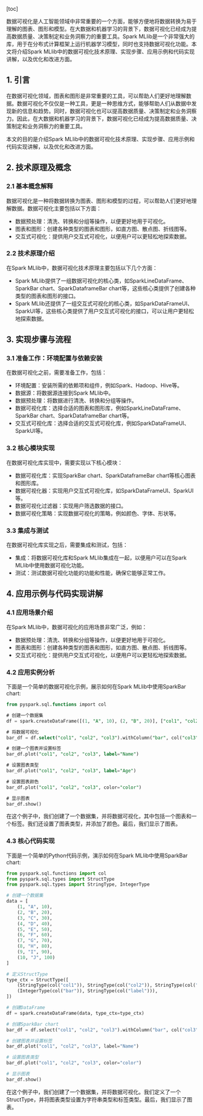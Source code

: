 
[toc]                    
                
                
数据可视化是人工智能领域中非常重要的一个方面，能够方便地将数据转换为易于理解的图表、图形和模型。在大数据和机器学习的背景下，数据可视化已经成为提高数据质量、决策制定和业务洞察力的重要工具。Spark MLlib是一个非常强大的库，用于在分布式计算框架上运行机器学习模型，同时也支持数据可视化功能。本文将介绍Spark MLlib中的数据可视化技术原理、实现步骤、应用示例和代码实现讲解，以及优化和改进方面。

## 1. 引言

在数据可视化领域，图表和图形是非常重要的工具，可以帮助人们更好地理解数据。数据可视化不仅仅是一种工具，更是一种思维方式，能够帮助人们从数据中发现新的信息和趋势。同时，数据可视化也可以提高数据质量、决策制定和业务洞察力。因此，在大数据和机器学习的背景下，数据可视化已经成为提高数据质量、决策制定和业务洞察力的重要工具。

本文的目的是介绍Spark MLlib中的数据可视化技术原理、实现步骤、应用示例和代码实现讲解，以及优化和改进方面。

## 2. 技术原理及概念

### 2.1 基本概念解释

数据可视化是一种将数据转换为图表、图形和模型的过程，可以帮助人们更好地理解数据。数据可视化主要包括以下方面：

- 数据预处理：清洗、转换和分组等操作，以便更好地用于可视化。
- 图表和图形：创建各种类型的图表和图形，如直方图、散点图、折线图等。
- 交互式可视化：提供用户交互式可视化，以便用户可以更轻松地探索数据。

### 2.2 技术原理介绍

在Spark MLlib中，数据可视化技术原理主要包括以下几个方面：

- Spark MLlib提供了一组数据可视化的核心类，如SparkLineDataFrame、SparkBar chart、SparkDataframeBar chart等，这些核心类提供了创建各种类型的图表和图形的接口。
- Spark MLlib还提供了一组交互式可视化的核心类，如SparkDataFrameUI、SparkUI等，这些核心类提供了用户交互式可视化的接口，可以让用户更轻松地探索数据。

## 3. 实现步骤与流程

### 3.1 准备工作：环境配置与依赖安装

在数据可视化之前，需要准备工作，包括：

- 环境配置：安装所需的依赖项和组件，例如Spark、Hadoop、Hive等。
- 数据源：将数据源连接到Spark MLlib中。
- 数据预处理：将数据进行清洗、转换和分组等操作。
- 数据可视化库：选择合适的图表和图形库，例如SparkLineDataFrame、SparkBar chart、SparkDataframeBar chart等。
- 交互式可视化库：选择合适的交互式可视化库，例如SparkDataFrameUI、SparkUI等。

### 3.2 核心模块实现

在数据可视化库实现中，需要实现以下核心模块：

- 数据可视化库：实现SparkBar chart、SparkDataframeBar chart等核心图表和图形库。
- 数据可视化器：实现用户交互式可视化库，如SparkDataFrameUI、SparkUI等。
- 数据可视化过滤器：实现用户筛选数据的接口。
- 数据可视化策略：实现数据可视化的策略，例如颜色、字体、形状等。

### 3.3 集成与测试

在数据可视化库实现之后，需要集成和测试，包括：

- 集成：将数据可视化库和Spark MLlib集成在一起，以便用户可以在Spark MLlib中使用数据可视化功能。
- 测试：测试数据可视化功能的功能和性能，确保它能够正常工作。

## 4. 应用示例与代码实现讲解

### 4.1 应用场景介绍

在Spark MLlib中，数据可视化的应用场景非常广泛，例如：

- 数据预处理：清洗、转换和分组等操作，以便更好地用于可视化。
- 图表和图形：创建各种类型的图表和图形，如直方图、散点图、折线图等。
- 交互式可视化：提供用户交互式可视化，以便用户可以更轻松地探索数据。

### 4.2 应用实例分析

下面是一个简单的数据可视化示例，展示如何在Spark MLlib中使用SparkBar chart:

```sql
from pyspark.sql.functions import col

# 创建一个数据集
df = spark.createDataFrame([(1, "A", 10), (2, "B", 20)], ["col1", "col2", "col3"])

# 将数据可视化
bar_df = df.select("col1", "col2", "col3").withColumn("bar", col("col3"))

# 创建一个图表并设置标签
bar_df.plot("col1", "col2", "col3", label="Name")

# 设置图表类型
bar_df.plot("col1", "col2", "col3", label="Age")

# 设置图表颜色
bar_df.plot("col1", "col2", "col3", color="color")

# 显示图表
bar_df.show()
```

在这个例子中，我们创建了一个数据集，并将数据可视化，其中包括一个图表和一个标签。我们还设置了图表类型，并添加了颜色。最后，我们显示了图表。

### 4.3 核心代码实现

下面是一个简单的Python代码示例，演示如何在Spark MLlib中使用SparkBar chart:

```python
from pyspark.sql.functions import col
from pyspark.sql.types import StructType
from pyspark.sql.types import StringType, IntegerType

# 创建一个数据集
data = [
    (1, "A", 10),
    (2, "B", 20),
    (3, "C", 30),
    (4, "D", 40),
    (5, "E", 50),
    (6, "F", 60),
    (7, "G", 70),
    (8, "H", 80),
    (9, "I", 90),
    (10, "J", 100)
]

# 定义StructType
type_ctx = StructType([
    (StringType(col("col1")), StringType(col("col2")), StringType(col("col3"))),
    (IntegerType(col("bar")), StringType(col("label"))),
])

# 创建DataFrame
df = spark.createDataFrame(data, type_ctx=type_ctx)

# 创建SparkBar chart
bar_df = df.select("col1", "col2", "col3").withColumn("bar", col("col3"))

# 创建图表并设置标签
bar_df.plot("col1", "col2", "col3", label="Name")

# 设置图表类型
bar_df.plot("col1", "col2", "col3", color="color")

# 显示图表
bar_df.show()
```

在这个例子中，我们创建了一个数据集，并将数据可视化。我们定义了一个StructType，并将图表类型设置为字符串类型和标签类型。最后，我们显示了图表。

